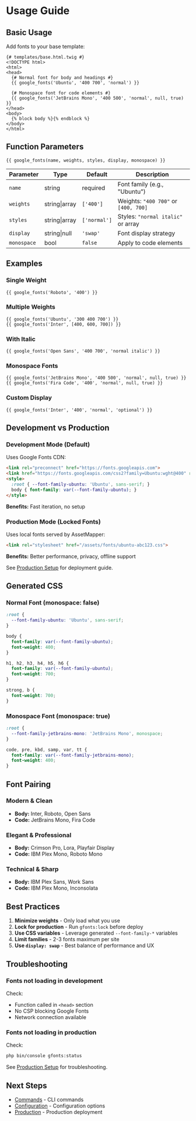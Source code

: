 # Usage Guide

## Basic Usage

Add fonts to your base template:

```twig
{# templates/base.html.twig #}
<!DOCTYPE html>
<html>
<head>
  {# Normal font for body and headings #}
  {{ google_fonts('Ubuntu', '400 700', 'normal') }}
  
  {# Monospace font for code elements #}
  {{ google_fonts('JetBrains Mono', '400 500', 'normal', null, true) }}
</head>
<body>
  {% block body %}{% endblock %}
</body>
</html>
```

## Function Parameters

```twig
{{ google_fonts(name, weights, styles, display, monospace) }}
```

| Parameter   | Type          | Default      | Description                        |
|-------------|---------------|--------------|------------------------------------|
| `name`      | string        | required     | Font family (e.g., "Ubuntu")       |
| `weights`   | string\|array | `['400']`    | Weights: `"400 700"` or `[400, 700]` |
| `styles`    | string\|array | `['normal']` | Styles: `"normal italic"` or array |
| `display`   | string\|null  | `'swap'`     | Font display strategy              |
| `monospace` | bool          | `false`      | Apply to code elements             |

## Examples

### Single Weight
```twig
{{ google_fonts('Roboto', '400') }}
```

### Multiple Weights
```twig
{{ google_fonts('Ubuntu', '300 400 700') }}
{{ google_fonts('Inter', [400, 600, 700]) }}
```

### With Italic
```twig
{{ google_fonts('Open Sans', '400 700', 'normal italic') }}
```

### Monospace Fonts
```twig
{{ google_fonts('JetBrains Mono', '400 500', 'normal', null, true) }}
{{ google_fonts('Fira Code', '400', 'normal', null, true) }}
```

### Custom Display
```twig
{{ google_fonts('Inter', '400', 'normal', 'optional') }}
```

## Development vs Production

### Development Mode (Default)

Uses Google Fonts CDN:

```html
<link rel="preconnect" href="https://fonts.googleapis.com">
<link href="https://fonts.googleapis.com/css2?family=Ubuntu:wght@400" rel="stylesheet">
<style>
  :root { --font-family-ubuntu: 'Ubuntu', sans-serif; }
  body { font-family: var(--font-family-ubuntu); }
</style>
```

**Benefits:** Fast iteration, no setup

### Production Mode (Locked Fonts)

Uses local fonts served by AssetMapper:

```html
<link rel="stylesheet" href="/assets/fonts/ubuntu-abc123.css">
```

**Benefits:** Better performance, privacy, offline support

See [Production Setup](production.md) for deployment guide.

## Generated CSS

### Normal Font (monospace: false)

```css
:root {
  --font-family-ubuntu: 'Ubuntu', sans-serif;
}

body {
  font-family: var(--font-family-ubuntu);
  font-weight: 400;
}

h1, h2, h3, h4, h5, h6 {
  font-family: var(--font-family-ubuntu);
  font-weight: 700;
}

strong, b {
  font-weight: 700;
}
```

### Monospace Font (monospace: true)

```css
:root {
  --font-family-jetbrains-mono: 'JetBrains Mono', monospace;
}

code, pre, kbd, samp, var, tt {
  font-family: var(--font-family-jetbrains-mono);
  font-weight: 400;
}
```

## Font Pairing

### Modern & Clean
- **Body:** Inter, Roboto, Open Sans
- **Code:** JetBrains Mono, Fira Code

### Elegant & Professional
- **Body:** Crimson Pro, Lora, Playfair Display
- **Code:** IBM Plex Mono, Roboto Mono

### Technical & Sharp
- **Body:** IBM Plex Sans, Work Sans
- **Code:** IBM Plex Mono, Inconsolata

## Best Practices

1. **Minimize weights** - Only load what you use
2. **Lock for production** - Run `gfonts:lock` before deploy
3. **Use CSS variables** - Leverage generated `--font-family-*` variables
4. **Limit families** - 2-3 fonts maximum per site
5. **Use `display: swap`** - Best balance of performance and UX

## Troubleshooting

### Fonts not loading in development

Check:
- Function called in `<head>` section
- No CSP blocking Google Fonts
- Network connection available

### Fonts not loading in production

Check:
```bash
php bin/console gfonts:status
```

See [Production Setup](production.md) for troubleshooting.

## Next Steps

- [Commands](commands.md) - CLI commands
- [Configuration](configuration.md) - Configuration options
- [Production](production.md) - Production deployment
